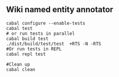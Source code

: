 ## Wiki named entity annotator
```
cabal configure --enable-tests
cabal test
# or run tests in parallel 
cabal build test
./dist/build/test/test  +RTS -N -RTS
#Or run tests in REPL
cabal repl test

#Clean up
cabal clean
```

